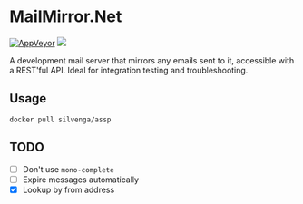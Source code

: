 # MailMirror.Net

[![AppVeyor](https://img.shields.io/appveyor/ci/Silvenga/mailmirror-net.svg?maxAge=2592000&style=flat-square)]()
[![](https://imagelayers.io/badge/silvenga/mailmirror.net:latest.svg)](https://imagelayers.io/?images=silvenga/mailmirror.net:latest)

A development mail server that mirrors any emails sent to it, accessible with a REST'ful API. Ideal for integration testing and troubleshooting. 

## Usage

```
docker pull silvenga/assp
```

## TODO

- [ ] Don't use `mono-complete`
- [ ] Expire messages automatically
- [X] Lookup by from address